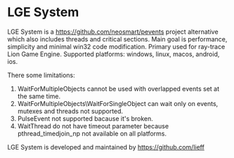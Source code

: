 LGE System
==========

LGE System is a https://github.com/neosmart/pevents project alternative which also includes threads and critical sections.
Main goal is performance, simplicity and minimal win32 code modification. Primary used for ray-trace Lion Game Engine.
Supported platforms: windows, linux, macos, android, ios.

There some limitations:
  1. WaitForMultipleObjects cannot be used with overlapped events set at the same time.
  2. WaitForMultipleObjects\WaitForSingleObject can wait only on events, mutexes and threads not supported.
  3. PulseEvent not supported bacause it's broken.
  4. WaitThread do not have timeout parameter because pthread_timedjoin_np not available on all platforms.

LGE System is developed and maintained by https://github.com/lieff
